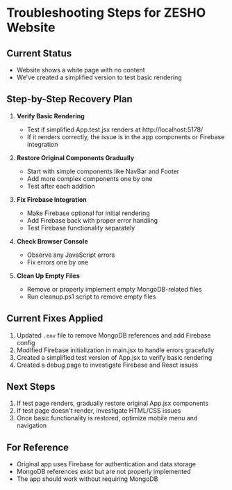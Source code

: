 # Troubleshooting Steps for ZESHO Website

## Current Status

- Website shows a white page with no content
- We've created a simplified version to test basic rendering

## Step-by-Step Recovery Plan

1. **Verify Basic Rendering**

   - Test if simplified App.test.jsx renders at http://localhost:5178/
   - If it renders correctly, the issue is in the app components or Firebase integration

2. **Restore Original Components Gradually**

   - Start with simple components like NavBar and Footer
   - Add more complex components one by one
   - Test after each addition

3. **Fix Firebase Integration**

   - Make Firebase optional for initial rendering
   - Add Firebase back with proper error handling
   - Test Firebase functionality separately

4. **Check Browser Console**

   - Observe any JavaScript errors
   - Fix errors one by one

5. **Clean Up Empty Files**
   - Remove or properly implement empty MongoDB-related files
   - Run cleanup.ps1 script to remove empty files

## Current Fixes Applied

1. Updated `.env` file to remove MongoDB references and add Firebase config
2. Modified Firebase initialization in main.jsx to handle errors gracefully
3. Created a simplified test version of App.jsx to verify basic rendering
4. Created a debug page to investigate Firebase and React issues

## Next Steps

1. If test page renders, gradually restore original App.jsx components
2. If test page doesn't render, investigate HTML/CSS issues
3. Once basic functionality is restored, optimize mobile menu and navigation

## For Reference

- Original app uses Firebase for authentication and data storage
- MongoDB references exist but are not properly implemented
- The app should work without requiring MongoDB
